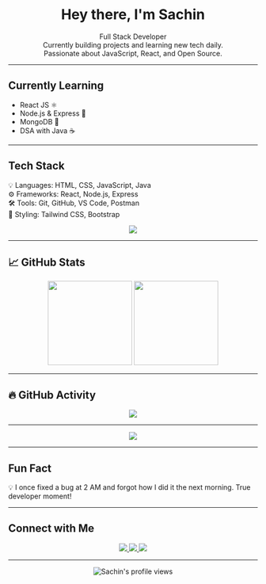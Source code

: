 <!-- README.md -->

<h1 align="center">Hey there, I'm Sachin</h1>

<p align="center">
  Full Stack Developer <br/>
  Currently building projects and learning new tech daily. <br/>
  Passionate about JavaScript, React, and Open Source.
</p>

---

## Currently Learning

- React JS ⚛️  
- Node.js & Express 🧪  
- MongoDB 🍃    
- DSA with Java ☕

---

## Tech Stack

💡 Languages: HTML, CSS, JavaScript, Java  
⚙️ Frameworks: React, Node.js, Express  
🛠️ Tools: Git, GitHub, VS Code, Postman  
🎨 Styling: Tailwind CSS, Bootstrap

<p align="center">
  <img src="https://skillicons.dev/icons?i=html,css,js,react,nodejs,tailwind,java,mongodb,git,github,vscode" />
</p>

---

## 📈 GitHub Stats

<p align="center">
  <img src="https://github-readme-stats.vercel.app/api?username=sachinsen&show_icons=true&theme=radical" height="170" />
  <img src="https://github-readme-stats.vercel.app/api/top-langs/?username=sachinsen&layout=compact&theme=radical" height="170" />
</p>

---

## 🔥 GitHub Activity

<p align="center">
  <img src="https://github-readme-activity-graph.vercel.app/graph?username=sachinsen&theme=tokyo-night" />
</p>

---


<p align="center">
  <img src="https://readme-typing-svg.demolab.com?font=Fira+Code&duration=3000&pause=1000&color=58A6FF&center=true&width=435&lines=Hello+there!+I'm+Sachin+👋;I'm+a+MCA+Student+%F0%9F%8E%93;Learning+React%2C+Node%2C+JavaScript;Let's+build+something+amazing!" />
</p>

---

## Fun Fact

💡 I once fixed a bug at 2 AM and forgot how I did it the next morning. True developer moment!

---

## Connect with Me

<p align="center">
  <a href="https://linkedin.com/in/sachinsen" target="_blank">
    <img src="https://img.shields.io/badge/LinkedIn-blue?style=for-the-badge&logo=linkedin&logoColor=white" />
  </a>
  <a href="https://twitter.com/" target="_blank">
    <img src="https://img.shields.io/badge/X-black?style=for-the-badge&logo=twitter&logoColor=white" />
  </a>
  <a href="mailto:sachin@example.com">
    <img src="https://img.shields.io/badge/Gmail-red?style=for-the-badge&logo=gmail&logoColor=white" />
  </a>
</p>

---

<p align="center">
  <img src="https://komarev.com/ghpvc/?username=sachinsen&label=Profile%20views&color=0e75b6&style=flat" alt="Sachin's profile views" />
</p>

